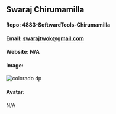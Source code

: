 ## Swaraj Chirumamilla
#### Repo: 4883-SoftwareTools-Chirumamilla
#### Email: swarajtwok@gmail.com
#### Website: N/A
#### Image:
![colorado dp](https://github.com/swarajtwok/5143-Opsys-102/assets/67910599/7fbe0ebb-b50c-4411-8784-a04c9ab7618a)


#### Avatar:
N/A
